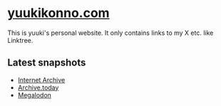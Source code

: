 # [yuukikonno.com](https://yuukikonno.com/)

This is yuuki's personal website. It only contains links to my X etc. like Linktree.

## Latest snapshots

* [Internet Archive](https://web.archive.org/web/20231123200233/https://yuukikonno.com/)
* [Archive.today](https://archive.today/2023.11.23-200234/https://yuukikonno.com/)
* [Megalodon](https://megalodon.jp/2023-1124-0502-42/https://yuukikonno.com:443/)
